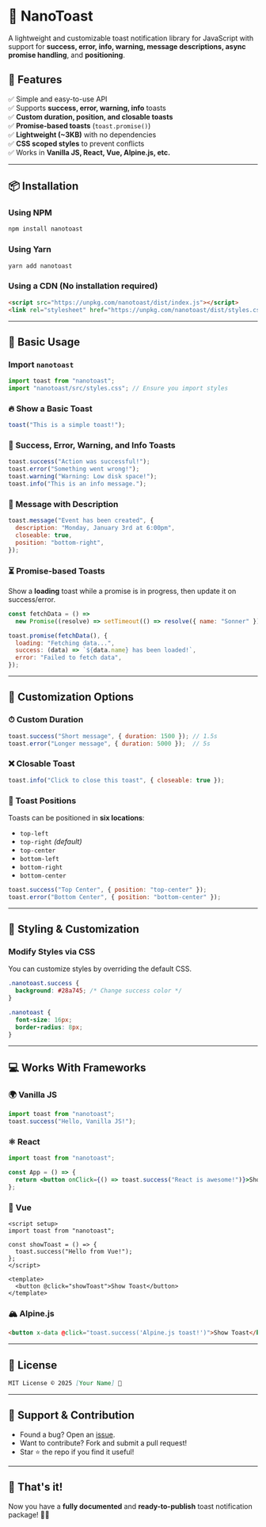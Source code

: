 # 📢 NanoToast

A lightweight and customizable toast notification library for JavaScript with support for **success, error, info, warning, message descriptions, async promise handling**, and **positioning**.

## 🚀 Features

✅ Simple and easy-to-use API  
✅ Supports **success, error, warning, info** toasts  
✅ **Custom duration, position, and closable toasts**  
✅ **Promise-based toasts** (`toast.promise()`)  
✅ **Lightweight (~3KB)** with no dependencies  
✅ **CSS scoped styles** to prevent conflicts  
✅ Works in **Vanilla JS, React, Vue, Alpine.js, etc.**  

---

## 📦 Installation

### Using NPM
```sh
npm install nanotoast
```

### Using Yarn
```sh
yarn add nanotoast
```

### Using a CDN (No installation required)
```html
<script src="https://unpkg.com/nanotoast/dist/index.js"></script>
<link rel="stylesheet" href="https://unpkg.com/nanotoast/dist/styles.css">
```

---

## 📌 Basic Usage

### Import `nanotoast`
```js
import toast from "nanotoast";
import "nanotoast/src/styles.css"; // Ensure you import styles
```

### 🔥 Show a Basic Toast
```js
toast("This is a simple toast!");
```

### 🎨 Success, Error, Warning, and Info Toasts
```js
toast.success("Action was successful!");
toast.error("Something went wrong!");
toast.warning("Warning: Low disk space!");
toast.info("This is an info message.");
```

### 📜 Message with Description
```js
toast.message("Event has been created", {
  description: "Monday, January 3rd at 6:00pm",
  closeable: true,
  position: "bottom-right",
});
```

### ⏳ **Promise-based Toasts**
Show a **loading** toast while a promise is in progress, then update it on success/error.
```js
const fetchData = () =>
  new Promise((resolve) => setTimeout(() => resolve({ name: "Sonner" }), 2000));

toast.promise(fetchData(), {
  loading: "Fetching data...",
  success: (data) => `${data.name} has been loaded!`,
  error: "Failed to fetch data",
});
```

---

## 🎯 Customization Options

### ⏱ Custom Duration
```js
toast.success("Short message", { duration: 1500 }); // 1.5s
toast.error("Longer message", { duration: 5000 });  // 5s
```

### ❌ Closable Toast
```js
toast.info("Click to close this toast", { closeable: true });
```

### 📍 Toast Positions
Toasts can be positioned in **six locations**:

- `top-left`
- `top-right` *(default)*
- `top-center`
- `bottom-left`
- `bottom-right`
- `bottom-center`

```js
toast.success("Top Center", { position: "top-center" });
toast.error("Bottom Center", { position: "bottom-center" });
```

---

## 🎨 Styling & Customization

### Modify Styles via CSS
You can customize styles by overriding the default CSS.
```css
.nanotoast.success {
  background: #28a745; /* Change success color */
}

.nanotoast {
  font-size: 16px;
  border-radius: 8px;
}
```

---

## 💻 Works With Frameworks

### 🌍 **Vanilla JS**
```js
import toast from "nanotoast";
toast.success("Hello, Vanilla JS!");
```

### ⚛️ **React**
```jsx
import toast from "nanotoast";

const App = () => {
  return <button onClick={() => toast.success("React is awesome!")}>Show Toast</button>;
};
```

### 🔺 **Vue**
```vue
<script setup>
import toast from "nanotoast";

const showToast = () => {
  toast.success("Hello from Vue!");
};
</script>

<template>
  <button @click="showToast">Show Toast</button>
</template>
```

### 🏔 **Alpine.js**
```html
<button x-data @click="toast.success('Alpine.js toast!')">Show Toast</button>
```

---

## 📜 License

```md
MIT License © 2025 [Your Name] 🚀
```

---

## 🙌 Support & Contribution

- Found a bug? Open an [issue](https://github.com/sh-sabbir/nanotoast/issues).
- Want to contribute? Fork and submit a pull request!
- Star ⭐ the repo if you find it useful!

---

## 🎉 That's it!
Now you have a **fully documented** and **ready-to-publish** toast notification package! 🚀🎯

